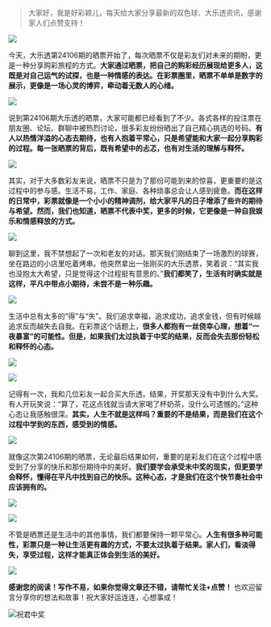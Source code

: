 > 大家好，我是好彩颖儿，每天给大家分享最新的双色球、大乐透资讯，感谢家人们点赞支持！


![](https://cdn.jsdelivr.net/gh/wangwenjie1314/PicCDN/2024-7-12/1720763627240-image.png)


今天，大乐透第24106期的晒票开始了，每次晒票不仅是彩友们对未来的期盼，更是一种分享购彩旅程的方式。**大家通过晒票，把自己的购彩经历展现给更多人，这既是对自己运气的试探，也是一种情感的表达。在彩票圈里，晒票不单单是数字的展示，更像是一场心灵的博弈，牵动着无数人的心绪。**

![](https://cdn.jsdelivr.net/gh/wangwenjie1314/PicCDN/2024-9-11/1726010839697-image.png)


说到第24106期大乐透的晒票，大家可能都已经看到了不少。各式各样的投注票在朋友圈、论坛、群聊中被热烈讨论，很多彩友纷纷晒出了自己精心挑选的号码。**有人以热情洋溢的心态去期待，也有人抱着平常心，只是希望能和大家一起分享购彩的过程。每一张晒票的背后，既有希望中的忐忑，也有对生活的理解与释怀。**

![](https://cdn.jsdelivr.net/gh/wangwenjie1314/PicCDN/2024-9-11/1726010847296-image.png)


其实，对于大多数彩友来说，晒票不只是为了那份可能到来的惊喜，更重要的是这过程中的参与感。生活不易，工作、家庭、各种琐事总会让人感到疲惫。**而在这样的日常中，彩票就像是一个小小的精神调剂，给大家平凡的日子增添了些许的期待与希望。然而，我们也知道，晒票不代表中奖，更多的时候，它更像是一种自我娱乐和情感释放的方式。**

![](https://cdn.jsdelivr.net/gh/wangwenjie1314/PicCDN/2024-9-11/1726010856853-image.png)




聊到这里，我不禁想起了一次和老友的对话。那天我们刚结束了一场激烈的球赛，坐在路边的小店里吃着烤串。他突然拿出一张刚买的大乐透票，笑着说：“其实我也没抱太大希望，只是觉得这个过程挺有意思的。”**我们都笑了，生活有时确实就是这样，平凡中带点小期待，未尝不是一种乐趣。**

![](https://cdn.jsdelivr.net/gh/wangwenjie1314/PicCDN/2024-9-11/1726010867731-image.png)



生活中总有太多的“得”与“失”。我们追求幸福，追求成功，追求金钱，但有时候越追求反而越失去自我。在彩票这个话题上，**很多人都抱有一丝侥幸心理，想着“一夜暴富”的可能性。但是，如果我们太过执着于中奖的结果，反而会失去那份轻松和释怀的心态。**

![](https://cdn.jsdelivr.net/gh/wangwenjie1314/PicCDN/2024-9-11/1726010876856-image.png)


![](https://cdn.jsdelivr.net/gh/wangwenjie1314/PicCDN/2024-9-11/1726011125035-image.png)


记得有一次，我和几位彩友一起合买大乐透。结果，开奖那天没有中到什么大奖。有人开玩笑说：“算了，花这点钱就当请大家喝了杯奶茶，没什么可遗憾的。”这种心态让我感触很深。**其实，人生不就是这样吗？重要的不是结果，而是我们在这个过程中学到的东西，感受到的情感。**


![](https://cdn.jsdelivr.net/gh/wangwenjie1314/PicCDN/2024-9-11/1726011007525-image.png)




就像这次第24106期的晒票，无论最后结果如何，重要的是彩友们在这个过程中感受到了分享的快乐和那份期待中的美好。**我们要学会承受未中奖的现实，但更要学会释怀，懂得在平凡中找到自己的快乐。这种心态，才是我们在这个快节奏社会中应该拥有的。**

![](https://cdn.jsdelivr.net/gh/wangwenjie1314/PicCDN/2024-9-11/1726011015922-image.png)


![](https://cdn.jsdelivr.net/gh/wangwenjie1314/PicCDN/2024-9-11/1726011033484-image.png)


不管是晒票还是生活中的其他事情，我们都要保持一颗平常心。**人生有很多种可能性，彩票只是一种让生活更有趣的方式，不要太过执着于结果。家人们，看淡得失，享受过程，这样才能真正体会到生活的美好。**


![](https://cdn.jsdelivr.net/gh/wangwenjie1314/PicCDN/2024-9-11/1726011024276-image.png)


**感谢您的阅读！写作不易，如果你觉得文章还不错，请帮忙关注+点赞！** 也欢迎留言分享你的想法和故事！祝大家好运连连，心想事成！

![祝君中奖](https://cdn.jsdelivr.net/gh/wangwenjie1314/PicCDN/2024-8-17/1723874115430-image.png)






